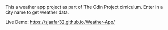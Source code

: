 This a weather app project as part of The Odin Project cirriculum. Enter in a city name to get weather data.

Live Demo: https://sjaafar32.github.io/Weather-App/